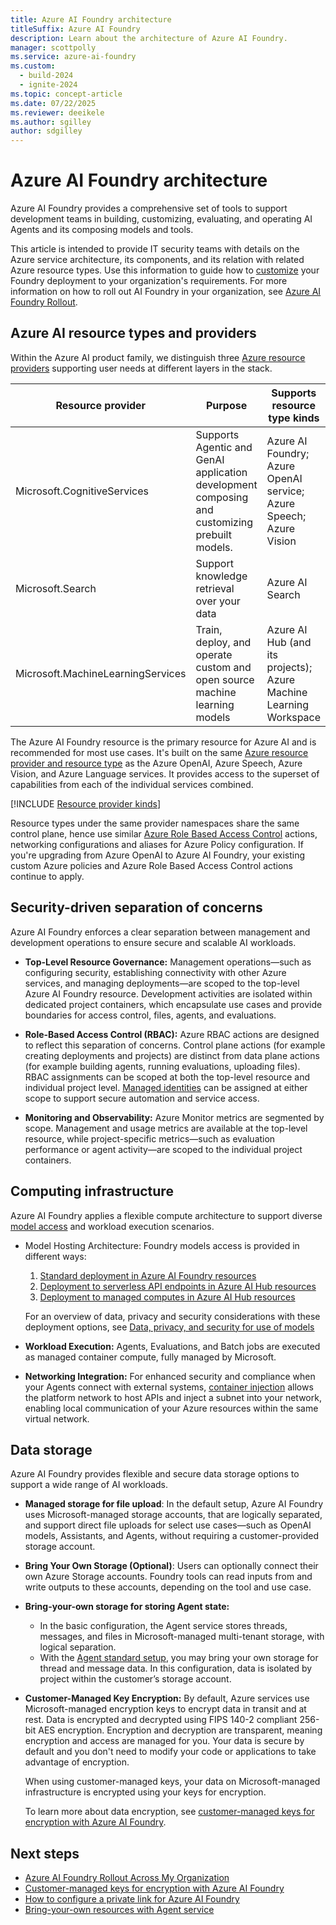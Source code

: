 ```yaml
---
title: Azure AI Foundry architecture
titleSuffix: Azure AI Foundry
description: Learn about the architecture of Azure AI Foundry.
manager: scottpolly
ms.service: azure-ai-foundry
ms.custom:
  - build-2024
  - ignite-2024
ms.topic: concept-article
ms.date: 07/22/2025
ms.reviewer: deeikele
ms.author: sgilley
author: sdgilley
---
```


# Azure AI Foundry architecture 

Azure AI Foundry provides a comprehensive set of tools to support development teams in building, customizing, evaluating, and operating AI Agents and its composing models and tools.

This article is intended to provide IT security teams with details on the Azure service architecture, its components, and its relation with related Azure resource types. Use this information to guide how to [customize](../how-to/configure-private-link.md) your Foundry deployment to your organization's requirements. For more information on how to roll out AI Foundry in your organization, see [Azure AI Foundry Rollout](planning.md).

## Azure AI resource types and providers

Within the Azure AI product family, we distinguish three [Azure resource providers](https://learn.microsoft.com/azure/azure-resource-manager/management/resource-providers-and-types) supporting user needs at different layers in the stack.

| Resource provider | Purpose | Supports resource type kinds |
| --- | --- | --- |
| Microsoft.CognitiveServices | Supports Agentic and GenAI application development composing and customizing prebuilt models. | Azure AI Foundry; Azure OpenAI service; Azure Speech; Azure Vision | 
| Microsoft.Search | Support knowledge retrieval over your data | Azure AI Search | 
| Microsoft.MachineLearningServices | Train, deploy, and operate custom and open source machine learning models | Azure AI Hub (and its projects); Azure Machine Learning Workspace | 

The Azure AI Foundry resource is the primary resource for Azure AI and is recommended for most use cases. It's built on the same [Azure resource provider and resource type](/azure/azure-resource-manager/management/resource-providers-and-types) as the Azure OpenAI, Azure Speech, Azure Vision, and Azure Language services. It provides access to the superset of capabilities from each of the individual services combined.

[!INCLUDE [Resource provider kinds](../includes/resource-provider-kinds.md)]

Resource types under the same provider namespaces share the same control plane, hence use similar [Azure Role Based Access Control](https://learn.microsoft.com/azure/role-based-access-control/overview) actions, networking configurations and aliases for Azure Policy configuration. If you're upgrading from Azure OpenAI to Azure AI Foundry, your existing custom Azure policies and Azure Role Based Access Control actions continue to apply.

## Security-driven separation of concerns

Azure AI Foundry enforces a clear separation between management and development operations to ensure secure and scalable AI workloads.

- **Top-Level Resource Governance:** Management operations—such as configuring security, establishing connectivity with other Azure services, and managing deployments—are scoped to the top-level Azure AI Foundry resource. Development activities are isolated within dedicated project containers, which encapsulate use cases and provide boundaries for access control, files, agents, and evaluations.

- **Role-Based Access Control (RBAC):** Azure RBAC actions are designed to reflect this separation of concerns. Control plane actions (for example creating deployments and projects) are distinct from data plane actions (for example building agents, running evaluations, uploading files). RBAC assignments can be scoped at both the top-level resource and individual project level. [Managed identities](https://learn.microsoft.com/entra/identity/managed-identities-azure-resources/overview) can be assigned at either scope to support secure automation and service access.

- **Monitoring and Observability:** Azure Monitor metrics are segmented by scope. Management and usage metrics are available at the top-level resource, while project-specific metrics—such as evaluation performance or agent activity—are scoped to the individual project containers.

## Computing infrastructure

Azure AI Foundry applies a flexible compute architecture to support diverse [model access](../concepts/foundry-models-overview.md) and workload execution scenarios. 

- Model Hosting Architecture: Foundry models access is provided in different ways:
  
  1. [Standard deployment in Azure AI Foundry resources](deployments-overview.md#standard-deployment-in-azure-ai-foundry-resources)
  1. [Deployment to serverless API endpoints in Azure AI Hub resources](deployments-overview.md#serverless-api-endpoint)
  1. [Deployment to managed computes in Azure AI Hub resources](deployments-overview.md#managed-compute)

  For an overview of data, privacy and security considerations with these deployment options, see [Data, privacy, and security for use of models](../how-to/concept-data-privacy.md)

- **Workload Execution:** Agents, Evaluations, and Batch jobs are executed as managed container compute, fully managed by Microsoft. 

- **Networking Integration:** For enhanced security and compliance when your Agents connect with external systems, [container injection](../agents/how-to/virtual-networks.md) allows the platform network to host APIs and inject a subnet into your network, enabling local communication of your Azure resources within the same virtual network. 

## Data storage

Azure AI Foundry provides flexible and secure data storage options to support a wide range of AI workloads.

* **Managed storage for file upload**:
In the default setup, Azure AI Foundry uses Microsoft-managed storage accounts, that are logically separated, and support direct file uploads for select use cases—such as OpenAI models, Assistants, and Agents, without requiring a customer-provided storage account.

* **Bring Your Own Storage (Optional)**:
Users can optionally connect their own Azure Storage accounts. Foundry tools can read inputs from and write outputs to these accounts, depending on the tool and use case.

* **Bring-your-own storage for storing Agent state:**

  * In the basic configuration, the Agent service stores threads, messages, and files in Microsoft-managed multi-tenant storage, with logical separation.
  * With the [Agent standard setup](../agents/how-to/use-your-own-resources.md), you may bring your own storage for thread and message data. In this configuration, data is isolated by project within the customer’s storage account.

* **Customer-Managed Key Encryption:**
  By default, Azure services use Microsoft-managed encryption keys to encrypt data in transit and at rest. Data is encrypted and decrypted using FIPS 140-2 compliant 256-bit AES encryption. Encryption and decryption are transparent, meaning encryption and access are managed for you. Your data is secure by default and you don't need to modify your code or applications to take advantage of encryption.

  When using customer-managed keys, your data on Microsoft-managed infrastructure is encrypted using your keys for encryption.
  
  To learn more about data encryption, see [customer-managed keys for encryption with Azure AI Foundry](encryption-keys-portal.md).

## Next steps

* [Azure AI Foundry Rollout Across My Organization](planning.md)
* [Customer-managed keys for encryption with Azure AI Foundry](encryption-keys-portal.md)
* [How to configure a private link for Azure AI Foundry](../how-to/configure-private-link.md)
* [Bring-your-own resources with Agent service](../agents/how-to/use-your-own-resources.md)